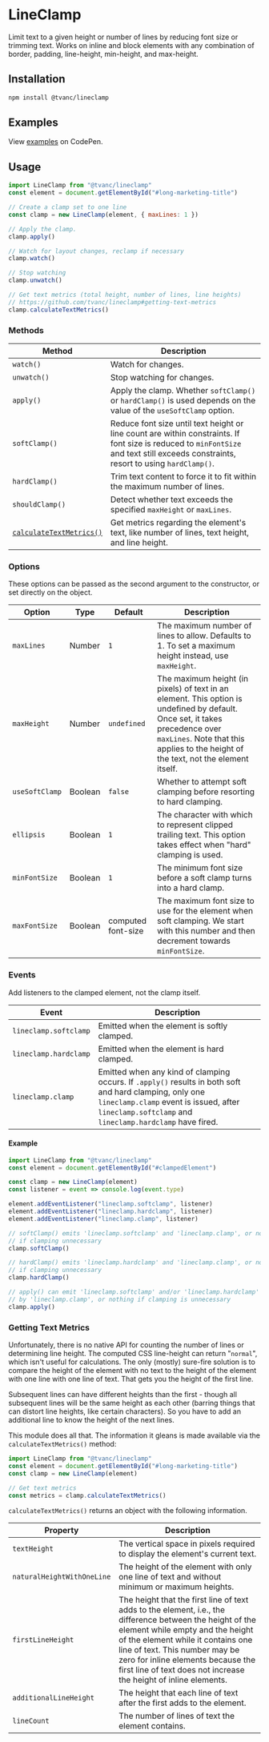 # LineClamp

Limit text to a given height or number of lines by reducing font
size or trimming text. Works on inline and block elements with any combination
of border, padding, line-height, min-height, and max-height.

## Installation

```bash
npm install @tvanc/lineclamp
```

## Examples

View [examples](https://codepen.io/collection/AEwzoQ/) on CodePen.

## Usage

```javascript
import LineClamp from "@tvanc/lineclamp"
const element = document.getElementById("#long-marketing-title")

// Create a clamp set to one line
const clamp = new LineClamp(element, { maxLines: 1 })

// Apply the clamp.
clamp.apply()

// Watch for layout changes, reclamp if necessary
clamp.watch()

// Stop watching
clamp.unwatch()

// Get text metrics (total height, number of lines, line heights)
// https://github.com/tvanc/lineclamp#getting-text-metrics
clamp.calculateTextMetrics()
```

### Methods

| Method                                            | Description                                                                                                                                                                          |
| ------------------------------------------------- | ------------------------------------------------------------------------------------------------------------------------------------------------------------------------------------ |
| `watch()`                                         | Watch for changes.                                                                                                                                                                   |
| `unwatch()`                                       | Stop watching for changes.                                                                                                                                                           |
| `apply()`                                         | Apply the clamp. Whether `softClamp()` or `hardClamp()` is used depends on the value of the `useSoftClamp` option.                                                                   |
| `softClamp()`                                     | Reduce font size until text height or line count are within constraints. If font size is reduced to `minFontSize` and text still exceeds constraints, resort to using `hardClamp()`. |
| `hardClamp()`                                     | Trim text content to force it to fit within the maximum number of lines.                                                                                                             |
| `shouldClamp()`                                   | Detect whether text exceeds the specified `maxHeight` or `maxLines`.                                                                                                                 |
| [`calculateTextMetrics()`](#getting-text-metrics) | Get metrics regarding the element's text, like number of lines, text height, and line height.                                                                                        |

### Options

These options can be passed as the second argument to the constructor, or set
directly on the object.

| Option         | Type    | Default            | Description                                                                                                                                                                                                         |
| -------------- | ------- | ------------------ | ------------------------------------------------------------------------------------------------------------------------------------------------------------------------------------------------------------------- |
| `maxLines`     | Number  | `1`                | The maximum number of lines to allow. Defaults to 1. To set a maximum height instead, use `maxHeight`.                                                                                                              |
| `maxHeight`    | Number  | `undefined`        | The maximum height (in pixels) of text in an element. This option is undefined by default. Once set, it takes precedence over `maxLines`. Note that this applies to the height of the text, not the element itself. |
| `useSoftClamp` | Boolean | `false`            | Whether to attempt soft clamping before resorting to hard clamping.                                                                                                                                                 |
| `ellipsis`     | Boolean | `1`                | The character with which to represent clipped trailing text. This option takes effect when "hard" clamping is used.                                                                                                 |
| `minFontSize`  | Boolean | `1`                | The minimum font size before a soft clamp turns into a hard clamp.                                                                                                                                                  |
| `maxFontSize`  | Boolean | computed font-size | The maximum font size to use for the element when soft clamping. We start with this number and then decrement towards `minFontSize`.                                                                                |

### Events

Add listeners to the clamped element, not the clamp itself.

| Event                 | Description                                                                                                                                                                                                   |
| --------------------- | ------------------------------------------------------------------------------------------------------------------------------------------------------------------------------------------------------------- |
| `lineclamp.softclamp` | Emitted when the element is softly clamped.                                                                                                                                                                   |
| `lineclamp.hardclamp` | Emitted when the element is hard clamped.                                                                                                                                                                     |
| `lineclamp.clamp`     | Emitted when any kind of clamping occurs. If `.apply()` results in both soft and hard clamping, only one `lineclamp.clamp` event is issued, after `lineclamp.softclamp` and `lineclamp.hardclamp` have fired. |

#### Example

```javascript
import LineClamp from "@tvanc/lineclamp"
const element = document.getElementById("#clampedElement")

const clamp = new LineClamp(element)
const listener = event => console.log(event.type)

element.addEventListener("lineclamp.softclamp", listener)
element.addEventListener("lineclamp.hardclamp", listener)
element.addEventListener("lineclamp.clamp", listener)

// softClamp() emits 'lineclamp.softclamp' and 'lineclamp.clamp', or nothing
// if clamping unnecessary
clamp.softClamp()

// hardClamp() emits 'lineclamp.hardclamp' and 'lineclamp.clamp', or nothing
// if clamping unnecessary
clamp.hardClamp()

// apply() can emit 'lineclamp.softclamp' and/or 'lineclamp.hardclamp' followed
// by 'lineclamp.clamp', or nothing if clamping is unnecessary
clamp.apply()
```

### Getting Text Metrics

Unfortunately, there is no native API for counting the number of lines or
determining line height. The computed CSS line-height can return "`normal`",
which isn't useful for calculations. The only (mostly) sure-fire solution is to
compare the height of the element with no text to the height of the element
with one line with one line of text. That gets you the height of the first line.

Subsequent lines can have different heights than the first - though
all subsequent lines will be the same height as each other
(barring things that can distort line heights, like certain characters). So you
have to add an additional line to know the height of the next lines.

This module does all that. The information it gleans is made available via the
`calculateTextMetrics()` method:

```javascript
import LineClamp from "@tvanc/lineclamp"
const element = document.getElementById("#long-marketing-title")
const clamp = new LineClamp(element)

// Get text metrics
const metrics = clamp.calculateTextMetrics()
```

`calculateTextMetrics()` returns an object with the following information.

| Property                   | Description                                                                                                                                                                                                                                                                                                                  |
| -------------------------- | ---------------------------------------------------------------------------------------------------------------------------------------------------------------------------------------------------------------------------------------------------------------------------------------------------------------------------- |
| `textHeight`               | The vertical space in pixels required to display the element's current text.                                                                                                                                                                                                                                                 |
| `naturalHeightWithOneLine` | The height of the element with only one line of text and without minimum or maximum heights.                                                                                                                                                                                                                                 |
| `firstLineHeight`          | The height that the first line of text adds to the element, i.e., the difference between the height of the element while empty and the height of the element while it contains one line of text. This number may be zero for inline elements because the first line of text does not increase the height of inline elements. |
| `additionalLineHeight`     | The height that each line of text after the first adds to the element.                                                                                                                                                                                                                                                       |
| `lineCount`                | The number of lines of text the element contains.                                                                                                                                                                                                                                                                            |

